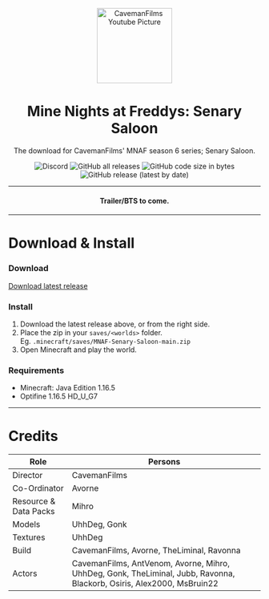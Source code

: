 <p align=center>
  <a href="https://www.youtube.com/channel/UCyZA5Ysa33gA89sCdWJQojQ">
    <img src="https://yt3.ggpht.com/ytc/AKedOLQnO9RKzK_KfuzbQp48ueszizqPIn2zuSvQL-JJJg=s88-c-k-c0x00ffffff-no-rj" alt="CavemanFilms Youtube Picture" width=150 height=150>
  </a>
  
  <h1 align=center>Mine Nights at Freddys: Senary Saloon</h3>
  <p align=center>The download for CavemanFilms' MNAF season 6 series; Senary Saloon.</p>
  <p align=center>
    <img src="https://img.shields.io/discord/330777461262516235?color=768ACC&label=Discord&style=for-the-badge" alt="Discord">
    <img src="https://img.shields.io/github/downloads/Mihro/MNAF-Senary-Saloon/total?style=for-the-badge" alt="GitHub all releases">
    <img src="https://img.shields.io/github/languages/code-size/Mihro/MNAF-Senary-Saloon?style=for-the-badge" alt="GitHub code size in bytes">
    <img src="https://img.shields.io/github/v/release/Mihro/MNAF-Senary-Saloon?style=for-the-badge" alt="GitHub release (latest by date)">
  </p>
</p>

---

<h4 align=center>Trailer/BTS to come.<h4>

---

# Download & Install
### Download
[Download latest release][download-latest]

### Install
1. Download the latest release above, or from the right side.
2. Place the zip in your `saves/<worlds>` folder.  
   Eg. `.minecraft/saves/MNAF-Senary-Saloon-main.zip`
3. Open Minecraft and play the world.

### Requirements
- Minecraft: Java Edition 1.16.5
- Optifine 1.16.5 HD_U_G7

---
# Credits
| Role                  | Persons                                                                                                               |
| --------------------- | --------------------------------------------------------------------------------------------------------------------- |
| Director              | CavemanFilms                                                                                                          |
| Co-Ordinator          | Avorne                                                                                                                |
| Resource & Data Packs | Mihro                                                                                                                 |
| Models                | UhhDeg, Gonk                                                                                                          |
| Textures              | UhhDeg                                                                                                                |
| Build                 | CavemanFilms, Avorne, TheLiminal, Ravonna                                                                             |
| Actors                | CavemanFilms, AntVenom, Avorne, Mihro, UhhDeg, Gonk, TheLiminal, Jubb, Ravonna, Blackorb, Osiris, Alex2000, MsBruin22 |


<!-- MARKDOWN LINKS -->
[download-latest]: https://github.com/Mihro/MNAF-Senary-Saloon/archive/refs/tags/v0.1.0.zip